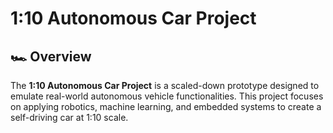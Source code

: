 # 1:10 Autonomous Car Project

## 🏎️ Overview
The **1:10 Autonomous Car Project** is a scaled-down prototype designed to emulate real-world autonomous vehicle functionalities. This project focuses on applying robotics, machine learning, and embedded systems to create a self-driving car at 1:10 scale.
